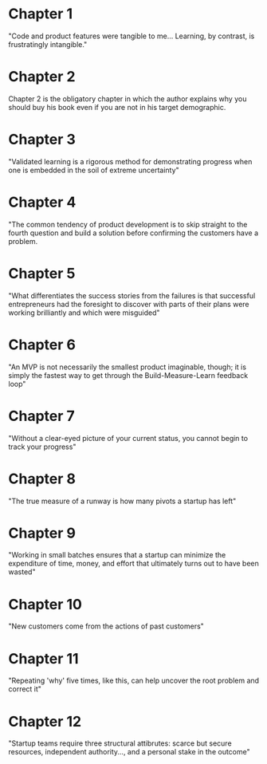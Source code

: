 # Chapter 1

"Code and product features were tangible to me... Learning, by contrast, is frustratingly intangible."

# Chapter 2

Chapter 2 is the obligatory chapter in which the author explains why you should buy his book even if you are not in his target demographic.

# Chapter 3

"Validated learning is a rigorous method for demonstrating progress when one is embedded in the soil of extreme uncertainty"

# Chapter 4

"The common tendency of product development is to skip straight to the fourth question and build a solution before confirming the customers have a problem.

# Chapter 5

"What differentiates the success stories from the failures is that successful entrepreneurs had the foresight to discover with parts of their plans were working brilliantly and which were misguided"

# Chapter 6

"An MVP is not necessarily the smallest product imaginable, though; it is simply the fastest way to get through the Build-Measure-Learn feedback loop"

# Chapter 7

"Without a clear-eyed picture of your current status, you cannot begin to track your progress"

# Chapter 8

"The true measure of a runway is how many pivots a startup has left"

# Chapter 9

"Working in small batches ensures that a startup can minimize the expenditure of time, money, and effort that ultimately turns out to have been wasted"

# Chapter 10

"New customers come from the actions of past customers"

# Chapter 11

"Repeating 'why' five times, like this, can help uncover the root problem and correct it"

# Chapter 12

"Startup teams require three structural attibrutes: scarce but secure resources, independent authority..., and a personal stake in the outcome"

